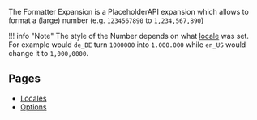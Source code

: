 The Formatter Expansion is a PlaceholderAPI expansion which allows to format a (large) number (e.g. `1234567890` to `1,234,567,890`)

!!! info "Note"
    The style of the Number depends on what [locale](locales) was set.  
    For example would `de_DE` turn `1000000` into `1.000.000` while `en_US` would change it to `1,000,0000`.

## Pages
- [Locales](locales)
- [Options](options)
